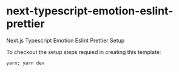 # next-typescript-emotion-eslint-prettier
Next.js Typescript Emotion Eslint Prettier Setup

To checkout the setup steps requied in creating this template:
```
yarn; yarn dev
```
